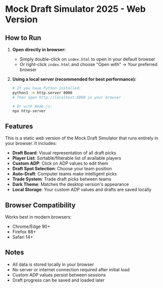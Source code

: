 # Mock Draft Simulator 2025 - Web Version

## How to Run

1. **Open directly in browser:**
   - Simply double-click on `index.html` to open in your default browser
   - Or right-click `index.html` and choose "Open with" → Your preferred browser

2. **Using a local server (recommended for best performance):**
   ```bash
   # If you have Python installed:
   python3 -m http.server 8000
   # Then open http://localhost:8000 in your browser
   
   # Or with Node.js:
   npx http-server
   ```

## Features

This is a static web version of the Mock Draft Simulator that runs entirely in your browser. It includes:

- **Draft Board**: Visual representation of all draft picks
- **Player List**: Sortable/filterable list of available players
- **Custom ADP**: Click on ADP values to edit them
- **Draft Spot Selection**: Choose your team position
- **Auto-Draft**: Computer teams make intelligent picks
- **Trade System**: Trade draft picks between teams
- **Dark Theme**: Matches the desktop version's appearance
- **Local Storage**: Your custom ADP values and drafts are saved locally

## Browser Compatibility

Works best in modern browsers:
- Chrome/Edge 90+
- Firefox 88+
- Safari 14+

## Notes

- All data is stored locally in your browser
- No server or internet connection required after initial load
- Custom ADP values persist between sessions
- Draft progress can be saved and loaded later